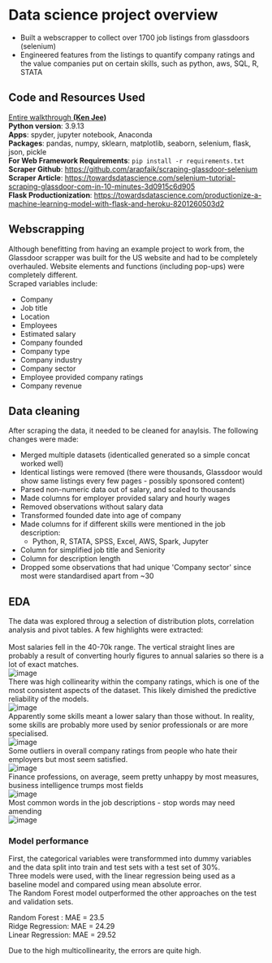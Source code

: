 # Data science project overview
- Built a webscrapper to collect over 1700 job listings from glassdoors (selenium)
- Engineered features from the listings to quantify company ratings and the value companies put on certain skills, such as python, aws, SQL, R, STATA


## Code and Resources Used
[Entire walkthrough **(Ken Jee)**](https://youtube.com/playlist?list=PL2zq7klxX5ASFejJj80ob9ZAnBHdz5O1t)<br>
**Python version**: 3.9.13<br>
**Apps**: spyder, jupyter notebook, Anaconda<br>
**Packages**: pandas, numpy, sklearn, matplotlib, seaborn, selenium, flask, json, pickle<br>
**For Web Framework Requirements**: `pip install -r requirements.txt`<br>
**Scraper Github**: https://github.com/arapfaik/scraping-glassdoor-selenium<br>
**Scraper Article**: https://towardsdatascience.com/selenium-tutorial-scraping-glassdoor-com-in-10-minutes-3d0915c6d905<br>
**Flask Productionization**: https://towardsdatascience.com/productionize-a-machine-learning-model-with-flask-and-heroku-8201260503d2<br>

## Webscrapping
Although benefitting from having an example project to work from, the Glassdoor scrapper was built for the US website and had to be completely overhauled. Website elements and functions (including pop-ups) were completely different.<br>
Scraped variables include:
- Company
- Job title
- Location
- Employees
- Estimated salary
- Company founded
- Company type
- Company industry
- Company sector
- Employee provided company ratings
- Company revenue

## Data cleaning
After scraping the data, it needed to be cleaned for anaylsis. The following changes were made:

- Merged multiple datasets (identicalled generated so a simple concat worked well)
- Identical listings were removed (there were thousands, Glassdoor would show same listings every few pages - possibly sponsored content)
- Parsed non-numeric data out of salary, and scaled to thousands
- Made columns for employer provided salary and hourly wages
- Removed observations without salary data
- Transformed founded date into age of company
- Made columns for if different skills were mentioned in the job description:
  - Python, R, STATA, SPSS, Excel, AWS, Spark, Jupyter
- Column for simplified job title and Seniority
- Column for description length
- Dropped some observations that had unique 'Company sector' since most were standardised apart from ~30

## EDA
The data was explored throug a selection of distribution plots, correlation analysis and pivot tables. A few highlights were extracted:<br><br>
Most salaries fell in the 40-70k range. The vertical straight lines are probably a result of converting hourly figures to annual salaries so there is a lot of exact matches.<br> 
![image](https://user-images.githubusercontent.com/65450101/217888826-9c3d1be6-48d9-45e5-8452-41230c84509a.png)<br>
There was high collinearity within the company ratings, which is one of the most consistent aspects of the dataset. This likely dimished the predictive reliability of the models.<br>
![image](https://user-images.githubusercontent.com/65450101/217881923-9077446a-c8db-462f-89b8-92df53414f44.png)<br>
Apparently some skills meant a lower salary than those without. In reality, some skills are probably more used by senior professionals or are more specialised.<br>
![image](https://user-images.githubusercontent.com/65450101/217882245-db0e76e4-9897-48e8-9744-a32072bb874f.png)<br>
Some outliers in overall company ratings from people who hate their employers but most seem satisfied.<br>
![image](https://user-images.githubusercontent.com/65450101/217882343-6b8d9d63-13d4-41a6-92b6-9ee9a9c88ae3.png)<br>
Finance professions, on average, seem pretty unhappy by most measures, business intelligence trumps most fields<br>
![image](https://user-images.githubusercontent.com/65450101/217882374-1c144393-1e38-466a-bfb4-6a11a78f2196.png)<br>
Most common words in the job descriptions - stop words may need amending<br>
![image](https://user-images.githubusercontent.com/65450101/217887695-5b6e7339-a2ea-4496-98b6-ce8a8a13d881.png)



### Model performance
First, the categorical variables were transformmed into dummy variables and the data split into train and test sets with a test set of 30%.<br>
Three models were used, with the linear regression being used as a baseline model and compared using mean absolute error.<br>
The Random Forest model outperformed the other approaches on the test and validation sets.<br>

Random Forest : MAE = 23.5<br>
Ridge Regression: MAE = 24.29<br>
Linear Regression: MAE = 29.52<br>

Due to the high multicollinearity, the errors are quite high.


